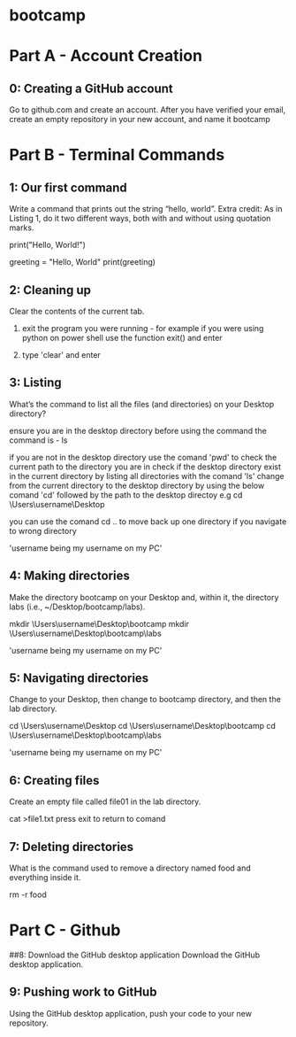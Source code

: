 # bootcamp
# Part A - Account Creation
## 0: Creating a GitHub account
Go to github.com and create an account. After you have verified your email, create an empty repository in your new account, and name it bootcamp

# Part B - Terminal Commands
## 1: Our first command
Write a command that prints out the string “hello, world”. Extra credit: As in Listing 1, do it two different ways, both with and without using quotation marks.

print("Hello, World!")

greeting = "Hello, World"
print(greeting)

## 2: Cleaning up
Clear the contents of the current tab.

1. exit the program you were running - for example if you were using python on power shell use the function exit() and enter

1. type 'clear' and enter

## 3: Listing
What’s the command to list all the files (and directories) on your Desktop directory?

ensure you are in the desktop directory before using the command 
the command is - ls

if you are not in the desktop directory use the comand 'pwd' to check the current path to the directory you are in 
check if the desktop directory exist in the current directory by listing all directories with the comand 'ls'
change from the current directory to the desktop directory by using the below comand 'cd' followed by the path to the desktop directoy e.g 
cd \Users\username\Desktop

you can use the comand cd .. to move back up one directory if you navigate to wrong directory 

'username being my username on my PC'
## 4: Making directories
Make the directory bootcamp on your Desktop and, within it, the directory labs (i.e., ~/Desktop/bootcamp/labs).

mkdir \Users\username\Desktop\bootcamp
mkdir \Users\username\Desktop\bootcamp\labs

'username being my username on my PC'
## 5: Navigating directories
Change to your Desktop, then change to bootcamp directory, and then the lab directory.

cd \Users\username\Desktop
cd \Users\username\Desktop\bootcamp
cd \Users\username\Desktop\bootcamp\labs

'username being my username on my PC'
## 6: Creating files
Create an empty file called file01 in the lab directory.

cat >file1.txt
press exit to return to comand

## 7: Deleting directories
What is the command used to remove a directory named food and everything inside it.

rm -r food

# Part C - Github
##8: Download the GitHub desktop application
Download the GitHub desktop application.

## 9: Pushing work to GitHub
Using the GitHub desktop application, push your code to your new repository.
 
